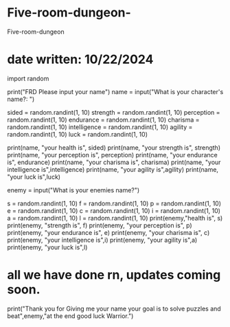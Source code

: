 # Five-room-dungeon-
Five-room-dungeon 
#  date written: 10/22/2024
import random


print("FRD Please input your name")
name = input("What is your character's name?: ")




sided = random.randint(1, 10)
strength = random.randint(1, 10)
perception = random.randint(1, 10)
endurance = random.randint(1, 10)
charisma = random.randint(1, 10)
intelligence = random.randint(1, 10)
agility = random.randint(1, 10)
luck = random.randint(1, 10)




print(name, "your health is", sided)
print(name, "your strength is", strength)
print(name, "your perception is", perception)
print(name, "your endurance is", endurance)
print(name, "your charisma is", charisma)
print(name, "your intelligence is",intelligence)
print(name, "your agility is",agility)
print(name, "your luck is",luck)


enemy = input("What is your enemies name?")


s = random.randint(1, 10)
f = random.randint(1, 10)
p = random.randint(1, 10)
e = random.randint(1, 10)
c = random.randint(1, 10)
i = random.randint(1, 10)
a = random.randint(1, 10)
l = random.randint(1, 10)
print(enemy,"health is", s)
print(enemy, "strength is", f)
print(enemy, "your perception is", p)
print(enemy, "your endurance is", e)
print(enemy, "your charisma is", c)
print(enemy, "your intelligence is",i)
print(enemy, "your agility is",a)
print(enemy, "your luck is",l)
# all we have done rn, updates coming soon.
print("Thank you for Giving me your name your goal is to solve puzzles and beat",enemy,"at the end good luck Warrior.")
